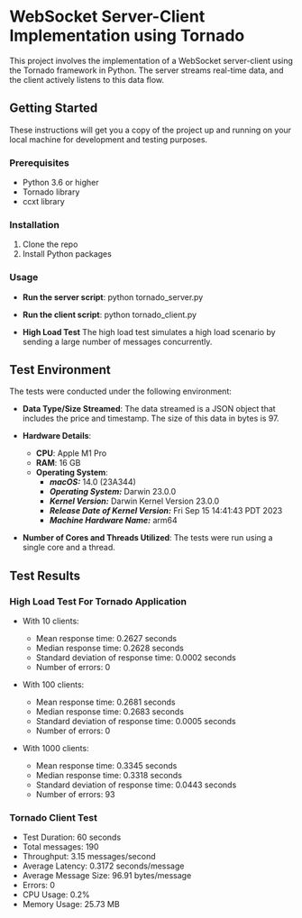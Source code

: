 # WebSocket Server-Client Implementation using Tornado

This project involves the implementation of a WebSocket server-client using the Tornado framework in Python. The server streams real-time data, and the client actively listens to this data flow.

## Getting Started

These instructions will get you a copy of the project up and running on your local machine for development and testing purposes.

### Prerequisites

- Python 3.6 or higher
- Tornado library
- ccxt library

### Installation

1. Clone the repo
2. Install Python packages

### Usage
- **Run the server script**:
    python tornado_server.py

- **Run the client script**:
    python tornado_client.py

- **High Load Test**
The high load test simulates a high load scenario by sending a large number of messages concurrently.

## Test Environment

The tests were conducted under the following environment:

- **Data Type/Size Streamed**: The data streamed is a JSON object that includes the price and timestamp. The size of this data in bytes is 97.

- **Hardware Details**:
    - **CPU**: Apple M1 Pro
    - **RAM**: 16 GB
    - **Operating System**:
        - ***macOS:*** 14.0 (23A344)
        - ***Operating System:*** Darwin 23.0.0
        - ***Kernel Version:*** Darwin Kernel Version 23.0.0
        - ***Release Date of Kernel Version:*** Fri Sep 15 14:41:43 PDT 2023
        - ***Machine Hardware Name:*** arm64

- **Number of Cores and Threads Utilized**: The tests were run using a single core and a thread.

## Test Results

### High Load Test For Tornado Application
- With 10 clients:
    - Mean response time: 0.2627 seconds
    - Median response time: 0.2628 seconds
    - Standard deviation of response time: 0.0002 seconds
    - Number of errors: 0

- With 100 clients:
    - Mean response time: 0.2681 seconds    
    - Median response time: 0.2683 seconds  
    - Standard deviation of response time: 0.0005 seconds   
    - Number of errors: 0   

- With 1000 clients:
    - Mean response time: 0.3345 seconds
    - Median response time: 0.3318 seconds
    - Standard deviation of response time: 0.0443 seconds
    - Number of errors: 93

### Tornado Client Test

- Test Duration: 60 seconds
- Total messages: 190
- Throughput: 3.15 messages/second
- Average Latency: 0.3172 seconds/message
- Average Message Size: 96.91 bytes/message
- Errors: 0
- CPU Usage: 0.2%
- Memory Usage: 25.73 MB
